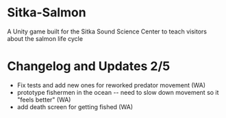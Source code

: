 # Sitka-Salmon
A Unity game built for the Sitka Sound Science Center to teach visitors about the salmon life cycle

# Changelog and Updates 2/5
* Fix tests and add new ones for reworked predator movement (WA)
* prototype fishermen in the ocean -- need to slow down movement so it "feels better" (WA)
* add death screen for getting fished (WA)
